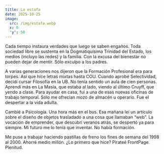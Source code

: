 ```yaml
---
title: La estafa
date: 2025-10-25
image:
  src: /img/estafa.webp
  x: 0
  'y': 50
---
```

Cada tiempo instaura verdades que luego se saben engaños. Toda sociedad libre se sustenta en la Dogmatiquísima Trinidad del Estado, los medios (incluyo las redes) y la familia. Con la excusa del bienestar no pueden dejar de mentir. Sólo exculpo a los padres.

A varias generaciones nos dijeron que la Formación Profesional era para torpes. Así que hice letras mixtas hasta COU. Cuando aprobé Selectividad, decidí cursar Filosofía en la UB. No tenía sentido un aula de cien personas. Aprendí más en La Masía, que estaba al lado, viendo al último Cruyff, que yendo a clase. Para ayudar en casa, fui a una de esas nuevas oficinas de trabajo temporal. Sólo me ofrecían mozo de almacén u operario. Fue el despertar a la vida adulta.

Cambié a Psicología. Una hora más en el bus. Esa mañana leí un artículo sobre el diseño de objetos trasladado a una cosa que llamaban “web”. La vocación de emprender, que descubrí veranos atrás, se despertó ya para siempre. Mi futuro me lo tenía que inventar. No había formación. 

Me puse a trabajar haciendo pastillas de freno los fines de semana del 1998 al 2000. Ahorré medio millón. ¿Lo primero que hice? Pirateé FrontPage. Plenitud.
